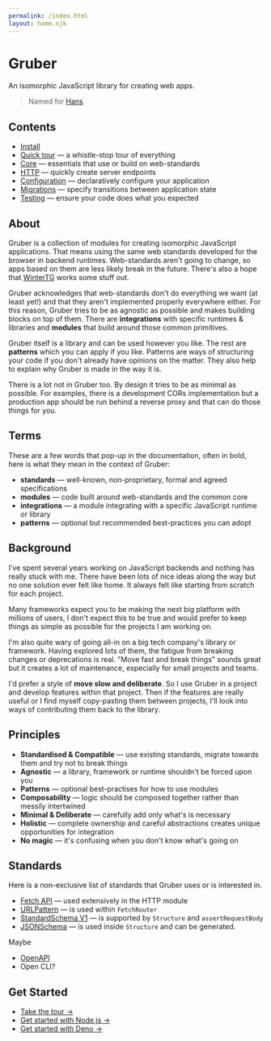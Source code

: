 ```yaml
---
permalink: /index.html
layout: home.njk
---
```


# Gruber

An isomorphic JavaScript library for creating web apps.

> Named for [Hans](https://purl.r0b.io/gruber)

## Contents

- [Install](#install)
- [Quick tour](/quick-tour/) — a whistle-stop tour of everything
- [Core](/core/) — essentials that use or build on web-standards
- [HTTP](/http/) — quickly create server endpoints
- [Configuration](/config/) — declaratively configure your application
- [Migrations](/core#migrations) — specify transitions between application state
- [Testing](/testing/) — ensure your code does what you expected

## About

Gruber is a collection of modules for creating isomorphic JavaScript applications. 
That means using the same web standards developed for the browser in backend runtimes.
Web-standards aren't going to change, so apps based on them are less likely break in the future.
There's also a hope that [WinterTG](https://wintertc.org/work) works some stuff out.

Gruber acknowledges that web-standards don't do everything we want (at least yet!) and that they aren't implemented properly everywhere either.
For this reason, Gruber tries to be as agnostic as possible and makes building blocks on top of them.
There are **integrations** with specific runtimes & libraries and **modules** that build around those common primitives.

Gruber itself is a library and can be used however you like. The rest are **patterns** which you can apply if you like.
Patterns are ways of structuring your code if you don't already have opinions on the matter.
They also help to explain why Gruber is made in the way it is.

There is a lot not in Gruber too. By design it tries to be as minimal as possible.
For examples, there is a development CORs implementation but a production app should be run behind a reverse proxy and that can do those things for you.

## Terms

These are a few words that pop-up in the documentation, often in bold,
here is what they mean in the context of Gruber:

- **standards** — well-known, non-proprietary, formal and agreed specifications
- **modules** — code built around web-standards and the common core
- **integrations** — a module integrating with a specific JavaScript runtime or library
- **patterns** — optional but recommended best-practices you can adopt

## Background

I've spent several years working on JavaScript backends and nothing has really stuck with me.
There have been lots of nice ideas along the way but no one solution ever felt like home.
It always felt like starting from scratch for each project.

Many frameworks expect you to be making the next big platform with millions of users,
I don't expect this to be true and would prefer to keep things as simple as possible for the projects I am working on.

I'm also quite wary of going all-in on a big tech company's library or framework.
Having explored lots of them, the fatigue from breaking changes or deprecations is real.
"Move fast and break things" sounds great but it creates a lot of maintenance,
especially for small projects and teams.

I'd prefer a style of **move slow and deliberate**.
So I use Gruber in a project and develop features within that project.
Then if the features are really useful or I find myself copy-pasting them between projects,
I'll look into ways of contributing them back to the library.

## Principles

- **Standardised & Compatible** — use existing standards, migrate towards them and try not to break things
- **Agnostic** — a library, framework or runtime shouldn't be forced upon you
- **Patterns** — optional best-practises for how to use modules
- **Composability** — logic should be composed together rather than messily intertwined
- **Minimal & Deliberate** — carefully add only what's is necessary
- **Holistic** — complete ownership and careful abstractions creates unique opportunities for integration
- **No magic** — it's confusing when you don't know what's going on

## Standards

Here is a non-exclusive list of standards that Gruber uses or is interested in.

- [Fetch API](https://developer.mozilla.org/en-US/docs/Web/API/Fetch_API) — used extensively in the HTTP module
- [URLPattern](https://developer.mozilla.org/en-US/docs/Web/API/URLPattern) — is used within `FetchRouter`
- [StandardSchema V1](https://standardschema.dev/) — is supported by `Structure` and `assertRequestBody`
- [JSONSchema](https://json-schema.org/) — is used inside `Structure` and can be generated.

Maybe

- [OpenAPI](https://swagger.io/specification/)
- Open CLI?

## Get Started

- [Take the tour →](/tour/)
- [Get started with Node.js →](/node/)
- [Get started with Deno →](/deno/)

